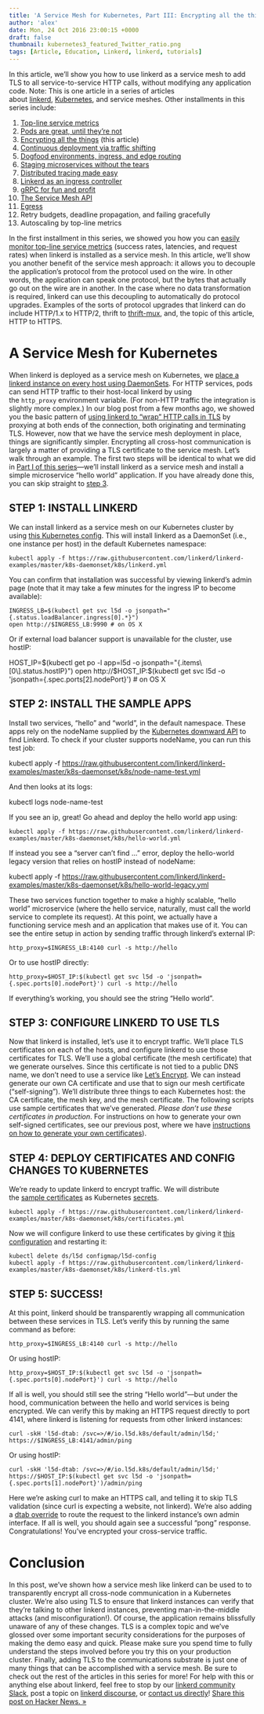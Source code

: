 ```yaml
---
title: 'A Service Mesh for Kubernetes, Part III: Encrypting all the things'
author: 'alex'
date: Mon, 24 Oct 2016 23:00:15 +0000
draft: false
thumbnail: kubernetes3_featured_Twitter_ratio.png
tags: [Article, Education, Linkerd, linkerd, tutorials]
---
```


In this article, we’ll show you how to use linkerd as a service mesh to add TLS to all service-to-service HTTP calls, without modifying any application code. Note: This is one article in a series of articles about [linkerd](https://linkerd.io/), [Kubernetes](http://kubernetes.io/), and service meshes. Other installments in this series include:

1.  [Top-line service metrics](/a-service-mesh-for-kubernetes-part-i-top-line-service-metrics/)
2.  [Pods are great, until they’re not](/a-service-mesh-for-kubernetes-part-ii-pods-are-great-until-theyre-not/)
3.  [Encrypting all the things](/a-service-mesh-for-kubernetes-part-iii-encrypting-all-the-things/) (this article)
4.  [Continuous deployment via traffic shifting](/a-service-mesh-for-kubernetes-part-iv-continuous-deployment-via-traffic-shifting/)
5.  [Dogfood environments, ingress, and edge routing](/a-service-mesh-for-kubernetes-part-v-dogfood-environments-ingress-and-edge-routing/)
6.  [Staging microservices without the tears](/a-service-mesh-for-kubernetes-part-vi-staging-microservices-without-the-tears/)
7.  [Distributed tracing made easy](/a-service-mesh-for-kubernetes-part-vii-distributed-tracing-made-easy/)
8.  [Linkerd as an ingress controller](/a-service-mesh-for-kubernetes-part-viii-linkerd-as-an-ingress-controller/)
9.  [gRPC for fun and profit](/a-service-mesh-for-kubernetes-part-ix-grpc-for-fun-and-profit/)
10. [The Service Mesh API](/a-service-mesh-for-kubernetes-part-x-the-service-mesh-api/)
11. [Egress](/a-service-mesh-for-kubernetes-part-xi-egress/)
12. Retry budgets, deadline propagation, and failing gracefully
13. Autoscaling by top-line metrics

In the first installment in this series, we showed you how you can [easily monitor top-line service metrics](/a-service-mesh-for-kubernetes-part-i-top-line-service-metrics/) (success rates, latencies, and request rates) when linkerd is installed as a service mesh. In this article, we’ll show you another benefit of the service mesh approach: it allows you to decouple the application’s protocol from the protocol used on the wire. In other words, the application can speak one protocol, but the bytes that actually go out on the wire are in another. In the case where no data transformation is required, linkerd can use this decoupling to automatically do protocol upgrades. Examples of the sorts of protocol upgrades that linkerd can do include HTTP/1.x to HTTP/2, thrift to [thrift-mux](http://twitter.github.io/finagle/guide/Protocols.html#mux), and, the topic of this article, HTTP to HTTPS.

# A Service Mesh for Kubernetes

When linkerd is deployed as a service mesh on Kubernetes, we [place a linkerd instance on every host using DaemonSets](/a-service-mesh-for-kubernetes-part-ii-pods-are-great-until-theyre-not/). For HTTP services, pods can send HTTP traffic to their host-local linkerd by using the `http_proxy` environment variable. (For non-HTTP traffic the integration is slightly more complex.) In our blog post from a few months ago, we showed you the basic pattern of [using linkerd to “wrap” HTTP calls in TLS](/transparent-tls-with-linkerd/) by proxying at both ends of the connection, both originating and terminating TLS. However, now that we have the service mesh deployment in place, things are significantly simpler. Encrypting all cross-host communication is largely a matter of providing a TLS certificate to the service mesh. Let’s walk through an example. The first two steps will be identical to what we did in [Part I of this series](/a-service-mesh-for-kubernetes-part-i-top-line-service-metrics/)—we’ll install linkerd as a service mesh and install a simple microservice “hello world” application. If you have already done this, you can skip straight to [step 3](/a-service-mesh-for-kubernetes-part-iii-encrypting-all-the-things/#step-3-configure-linkerd-to-use-tls).

## STEP 1: INSTALL LINKERD

We can install linkerd as a service mesh on our Kubernetes cluster by using [this Kubernetes config](https://raw.githubusercontent.com/linkerd/linkerd-examples/master/k8s-daemonset/k8s/linkerd.yml). This will install linkerd as a DaemonSet (i.e., one instance per host) in the default Kubernetes namespace:

    kubectl apply -f https://raw.githubusercontent.com/linkerd/linkerd-examples/master/k8s-daemonset/k8s/linkerd.yml

You can confirm that installation was successful by viewing linkerd’s admin page (note that it may take a few minutes for the ingress IP to become available):

    INGRESS_LB=$(kubectl get svc l5d -o jsonpath="{.status.loadBalancer.ingress[0].*}")
    open http://$INGRESS_LB:9990 # on OS X

Or if external load balancer support is unavailable for the cluster, use hostIP:

HOST_IP=$(kubectl get po -l app=l5d -o jsonpath="{.items\[0\].status.hostIP}")
open http://$HOST_IP:\$(kubectl get svc l5d -o 'jsonpath={.spec.ports\[2\].nodePort}') # on OS X

## STEP 2: INSTALL THE SAMPLE APPS

Install two services, “hello” and “world”, in the default namespace. These apps rely on the nodeName supplied by the [Kubernetes downward API](https://kubernetes.io/docs/tasks/inject-data-application/downward-api-volume-expose-pod-information/) to find Linkerd. To check if your cluster supports nodeName, you can run this test job:

kubectl apply -f https://raw.githubusercontent.com/linkerd/linkerd-examples/master/k8s-daemonset/k8s/node-name-test.yml

And then looks at its logs:

kubectl logs node-name-test

If you see an ip, great! Go ahead and deploy the hello world app using:

    kubectl apply -f https://raw.githubusercontent.com/linkerd/linkerd-examples/master/k8s-daemonset/k8s/hello-world.yml

If instead you see a “server can’t find …” error, deploy the hello-world legacy version that relies on hostIP instead of nodeName:

kubectl apply -f https://raw.githubusercontent.com/linkerd/linkerd-examples/master/k8s-daemonset/k8s/hello-world-legacy.yml

These two services function together to make a highly scalable, “hello world” microservice (where the hello service, naturally, must call the world service to complete its request). At this point, we actually have a functioning service mesh and an application that makes use of it. You can see the entire setup in action by sending traffic through linkerd’s external IP:

    http_proxy=$INGRESS_LB:4140 curl -s http://hello

Or to use hostIP directly:

    http_proxy=$HOST_IP:$(kubectl get svc l5d -o 'jsonpath={.spec.ports[0].nodePort}') curl -s http://hello

If everything’s working, you should see the string “Hello world”.

## STEP 3: CONFIGURE LINKERD TO USE TLS

Now that linkerd is installed, let’s use it to encrypt traffic. We’ll place TLS certificates on each of the hosts, and configure linkerd to use those certificates for TLS. We’ll use a global certificate (the mesh certificate) that we generate ourselves. Since this certificate is not tied to a public DNS name, we don’t need to use a service like [Let’s Encrypt](https://letsencrypt.org/). We can instead generate our own CA certificate and use that to sign our mesh certificate (“self-signing”). We’ll distribute three things to each Kubernetes host: the CA certificate, the mesh key, and the mesh certificate. The following scripts use sample certificates that we’ve generated. *Please don’t use these certificates in production*. For instructions on how to generate your own self-signed certificates, see our previous post, where we have [instructions on how to generate your own certificates](/transparent-tls-with-linkerd/#generating-certificates)).

## STEP 4: DEPLOY CERTIFICATES AND CONFIG CHANGES TO KUBERNETES

We’re ready to update linkerd to encrypt traffic. We will distribute the [sample certificates](https://raw.githubusercontent.com/linkerd/linkerd-examples/master/k8s-daemonset/k8s/certificates.yml) as Kubernetes [secrets](https://kubernetes.io/docs/concepts/configuration/secret/).

    kubectl apply -f https://raw.githubusercontent.com/linkerd/linkerd-examples/master/k8s-daemonset/k8s/certificates.yml

Now we will configure linkerd to use these certificates by giving it [this configuration](https://raw.githubusercontent.com/linkerd/linkerd-examples/master/k8s-daemonset/k8s/linkerd-tls.yml) and restarting it:

    kubectl delete ds/l5d configmap/l5d-config
    kubectl apply -f https://raw.githubusercontent.com/linkerd/linkerd-examples/master/k8s-daemonset/k8s/linkerd-tls.yml

## STEP 5: SUCCESS!

At this point, linkerd should be transparently wrapping all communication between these services in TLS. Let’s verify this by running the same command as before:

    http_proxy=$INGRESS_LB:4140 curl -s http://hello

Or using hostIP:

    http_proxy=$HOST_IP:$(kubectl get svc l5d -o 'jsonpath={.spec.ports[0].nodePort}') curl -s http://hello

If all is well, you should still see the string “Hello world”—but under the hood, communication between the hello and world services is being encrypted. We can verify this by making an HTTPS request directly to port 4141, where linkerd is listening for requests from other linkerd instances:

    curl -skH 'l5d-dtab: /svc=>/#/io.l5d.k8s/default/admin/l5d;' https://$INGRESS_LB:4141/admin/ping

Or using hostIP:

    curl -skH 'l5d-dtab: /svc=>/#/io.l5d.k8s/default/admin/l5d;'
    https://$HOST_IP:$(kubectl get svc l5d -o 'jsonpath={.spec.ports[1].nodePort}')/admin/ping

Here we’re asking curl to make an HTTPS call, and telling it to skip TLS validation (since curl is expecting a website, not linkerd). We’re also adding a [dtab override](https://linkerd.io/features/routing/#per-request-routing) to route the request to the linkerd instance’s own admin interface. If all is well, you should again see a successful “pong” response. Congratulations! You’ve encrypted your cross-service traffic.

# Conclusion

In this post, we’ve shown how a service mesh like linkerd can be used to to transparently encrypt all cross-node communication in a Kubernetes cluster. We’re also using TLS to ensure that linkerd instances can verify that they’re talking to other linkerd instances, preventing man-in-the-middle attacks (and misconfiguration!). Of course, the application remains blissfully unaware of any of these changes. TLS is a complex topic and we’ve glossed over some important security considerations for the purposes of making the demo easy and quick. Please make sure you spend time to fully understand the steps involved before you try this on your production cluster. Finally, adding TLS to the communications substrate is just one of many things that can be accomplished with a service mesh. Be sure to check out the rest of the articles in this series for more! For help with this or anything else about linkerd, feel free to stop by our [linkerd community Slack](http://slack.linkerd.io/), post a topic on [linkerd discourse](https://discourse.linkerd.io/), or [contact us directly](https://linkerd.io/overview/help/)! [Share this post on Hacker News. »](https://news.ycombinator.com/submitlink?u=https%3A%2F%2Flocalhost%3A1313%2F2016%2F10%2F24%2Fa-service-mesh-for-kubernetes-part-iii-encrypting-all-the-things%2F&t=A%20Service%20Mesh%20for%20Kubernetes%2C%20Part%20III%3A%20Encrypting%20all%20the%20things)
